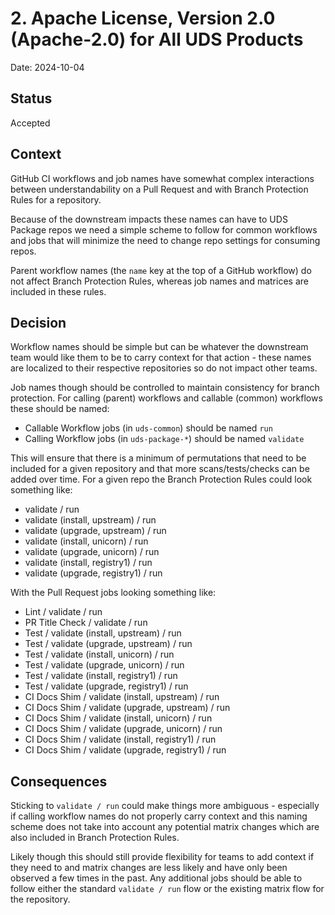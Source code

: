 # 2. Apache License, Version 2.0 (Apache-2.0) for All UDS Products

Date: 2024-10-04

## Status

Accepted

## Context

GitHub CI workflows and job names have somewhat complex interactions between 
understandability on a Pull Request and with Branch Protection Rules for a
repository.

Because of the downstream impacts these names can have to UDS Package repos
we need a simple scheme to follow  for common workflows and jobs that will
minimize the need to change repo settings for consuming repos.

Parent workflow names (the `name` key at the top of a GitHub workflow) do not
affect Branch Protection Rules, whereas job names and matrices are included
in these rules.

## Decision

Workflow names should be simple but can be whatever the downstream team would
like them to be to carry context for that action - these names are localized to 
their respective repositories so do not impact other teams.

Job names though should be controlled to maintain consistency for branch protection.
For calling (parent) workflows and callable (common) workflows these should be named:

- Callable Workflow jobs (in `uds-common`) should be named `run`
- Calling Workflow jobs (in `uds-package-*`) should be named `validate`

This will ensure that there is a minimum of permutations that need to be included for
a given repository and that more scans/tests/checks can be added over time.  For a
given repo the Branch Protection Rules could look something like:

- validate / run
- validate (install, upstream) / run
- validate (upgrade, upstream) / run
- validate (install, unicorn) / run
- validate (upgrade, unicorn) / run
- validate (install, registry1) / run
- validate (upgrade, registry1) / run

With the Pull Request jobs looking something like:

- Lint / validate / run
- PR Title Check / validate / run
- Test / validate (install, upstream) / run
- Test / validate (upgrade, upstream) / run
- Test / validate (install, unicorn) / run
- Test / validate (upgrade, unicorn) / run
- Test / validate (install, registry1) / run
- Test / validate (upgrade, registry1) / run
- CI Docs Shim / validate (install, upstream) / run
- CI Docs Shim / validate (upgrade, upstream) / run
- CI Docs Shim / validate (install, unicorn) / run
- CI Docs Shim / validate (upgrade, unicorn) / run
- CI Docs Shim / validate (install, registry1) / run
- CI Docs Shim / validate (upgrade, registry1) / run

## Consequences

Sticking to `validate / run` could make things more ambiguous - especially if calling
workflow names do not properly carry context and this naming scheme does not take into
account any potential matrix changes which are also included in Branch Protection Rules.

Likely though this should still provide flexibility for teams to add context if they need
to and matrix changes are less likely and have only been observed a few times in the past.
Any additional jobs should be able to follow either the standard `validate / run` flow or
the existing matrix flow for the repository.
